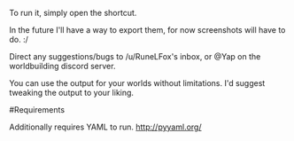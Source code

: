                 
To run it, simply open the shortcut.

In the future I'll have a way to export them, for now screenshots will have to do. :/

Direct any suggestions/bugs to /u/RuneLFox's inbox, or @Yap on the worldbuilding discord server.

You can use the output for your worlds without limitations. I'd suggest tweaking the output to your liking.


#Requirements

Additionally requires YAML to run.
http://pyyaml.org/
